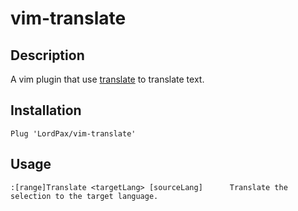 # vim-translate

## Description

A vim plugin that use [translate](https://github.com/LordPax/translate) to translate text.

## Installation

```vimscript
Plug 'LordPax/vim-translate'
```

## Usage

```
:[range]Translate <targetLang> [sourceLang]      Translate the selection to the target language.
```
